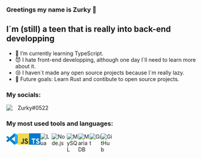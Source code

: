 ### Greetings my name is Zurky 🤝

## I´m (still) a teen that is really into back-end developping

- 📖 I’m currently learning TypeScript.
- 😈 I hate front-end developping, although one day I´ll need to learn more about it.
- 😢 I haven´t made any open source projects because I´m really lazy.
- 💪 Future goals: Learn Rust and contibute to open source projects.

### My socials:

<img width="30vw" align="left" src="https://cdn.discordapp.com/attachments/781638329631768607/980129885366411264/download-removebg-preview_1.png" />
Zurky#0522


<br />

### My most used tools and languages:

<img align="left" alt="Visual Studio Code" width="30vw" src="https://raw.githubusercontent.com/github/explore/80688e429a7d4ef2fca1e82350fe8e3517d3494d/topics/visual-studio-code/visual-studio-code.png" />
<img align="left" alt="JavaScript" width="30vw" src="https://raw.githubusercontent.com/github/explore/80688e429a7d4ef2fca1e82350fe8e3517d3494d/topics/javascript/javascript.png" />
<img align="left" alt="typescript" width="30vw" src="https://raw.githubusercontent.com/github/explore/80688e429a7d4ef2fca1e82350fe8e3517d3494d/topics/typescript/typescript.png" />
<img align="left" alt="Lua" width="30vw" src="https://cdn.discordapp.com/attachments/781638329631768607/980133560973410394/lua.png" />
<img align="left" alt="Node.js" width="40vw" src="https://cdn.discordapp.com/attachments/781638329631768607/980131521589551114/image-removebg-preview_3.png" />
<img align="left" alt="MySQL" width="30vw" src="https://cdn.discordapp.com/attachments/781638329631768607/980130852304461824/image-removebg-preview_2.png" />
<img align="left" alt="MariaDB" width="30vw" src="https://developer.fedoraproject.org/static/logo/mariadb.png" />
<img align="left" alt="Git" width="30vw" src="https://user-images.githubusercontent.com/40668121/170832378-0805e33e-98cf-404a-9e62-211729b114bb.png" />
<img align="left" alt="GitHub" width="30vw" src="https://cdn-icons-png.flaticon.com/512/25/25231.png" />

<br />
